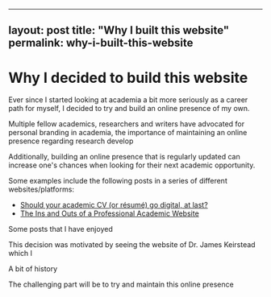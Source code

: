 
---
layout: post
title: "Why I built this website"
permalink: why-i-built-this-website
---

# Why I decided to build this website

Ever since I started looking at academia a bit more seriously as a career path for myself, I decided to try and build an online presence of my own.

Multiple fellow academics, researchers and writers have advocated for personal branding in academia, the importance of maintaining an online presence regarding research develop

Additionally, building an online presence that is regularly updated can increase one's chances when looking for their next academic opportunity. 

Some examples include the following posts in a series of different websites/platforms:

* [Should your academic CV (or résumé) go digital, at last?](https://medium.com/advice-and-help-in-authoring-a-phd-or-non-fiction/should-your-resum%C3%A9-or-cv-go-digital-at-last-23ef784c013b#.yq7vhcaqz "Should your academic CV (or résumé) go digital, at last?")
* [The Ins and Outs of a Professional Academic Website](http://theprofessorisin.com/2012/02/07/the-ins-and-outs-of-a-professional-academic-website-guest-post-2/ "The Ins and Outs of a Professional Academic Website")


Some posts that I have enjoyed 


This decision was motivated by seeing the website of Dr. James Keirstead which I 

A bit of history

The challenging part will be to try and maintain this online presence

